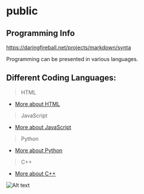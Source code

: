 # public
## Programming Info

https://daringfireball.net/projects/markdown/synta

Programming can be presented in various languages. 

##  Different Coding Languages:

> HTML
+ [More about HTML](https://en.wikipedia.org/wiki/HTML "Title")
> JavaScript
+ [More about JavaScript](https://en.wikipedia.org/wiki/JavaScript "Title")
> Python
+ [More about Python](https://en.wikipedia.org/wiki/Python  "Title")
> C++
+ [More about C++](https://en.wikipedia.org/wiki/C++ "Title")

![Alt text](/path/to/img.jpg)
